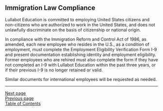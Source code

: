 ## Immigration Law Compliance
Lullabot Education is committed to employing United States citizens and non-citizens who are authorized to work in the United States, and does not unlawfully discriminate on the basis of citizenship or national origin.

In compliance with the Immigration Reform and Control Act of 1986, as amended, each new employee who resides in the U.S., as a condition of employment, must complete the Employment Eligibility Verification Form I-9 and present documentation establishing identity and employment eligibility. Former employees who are rehired must also complete the form if they have not completed an I-9 with Lullabot Education within the past three years, or if their previous I-9 is no longer retained or valid.

Similar documents for international employees will be requested as needed. 

---
[Next page](02eeo.md)  
[Previous page](04termination.md)  
[Table of Contents](../README.md#table-of-contents)